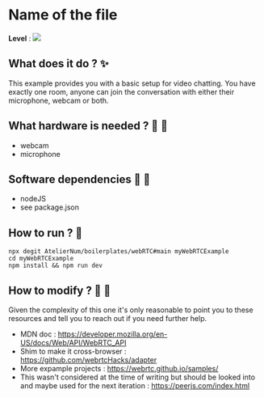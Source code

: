 # Name of the file

**Level** : ![](https://img.shields.io/badge/Level-Advanced-red)

## What does it do ? ✨

This example provides you with a basic setup for video chatting. You have exactly one room, anyone can join the conversation with either their microphone, webcam or both.

## What hardware is needed ? 💾 🔌

- webcam
- microphone

## Software dependencies 🌈 📂

- nodeJS
- see package.json

## How to run ? 🚀

```
npx degit AtelierNum/boilerplates/webRTC#main myWebRTCExample
cd myWebRTCExample
npm install && npm run dev
```

## How to modify ? 🔩 🔨

Given the complexity of this one it's only reasonable to point you to these resources and tell you to reach out if you need further help.

- MDN doc : https://developer.mozilla.org/en-US/docs/Web/API/WebRTC_API
- Shim to make it cross-browser : https://github.com/webrtcHacks/adapter
- More expample projects : https://webrtc.github.io/samples/
- This wasn't considered at the time of writing but should be looked into and maybe used for the next iteration : https://peerjs.com/index.html
